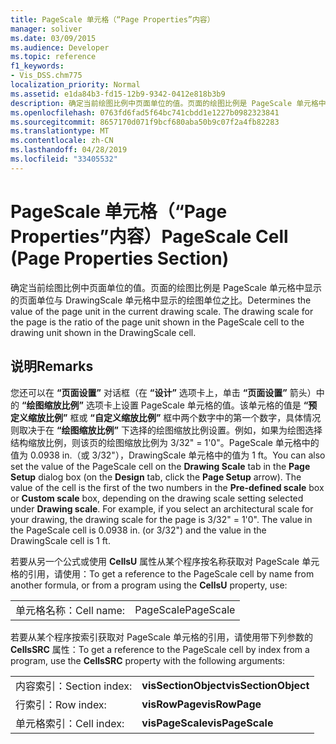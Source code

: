 ```yaml
---
title: PageScale 单元格（“Page Properties”内容）
manager: soliver
ms.date: 03/09/2015
ms.audience: Developer
ms.topic: reference
f1_keywords:
- Vis_DSS.chm775
localization_priority: Normal
ms.assetid: e1da84b3-fd15-12b9-9342-0412e818b3b9
description: 确定当前绘图比例中页面单位的值。页面的绘图比例是 PageScale 单元格中显示的页面单位与 DrawingScale 单元格中显示的绘图单位之比。
ms.openlocfilehash: 0763fd6fad5f64bc741cbdd1e1227b0982323841
ms.sourcegitcommit: 8657170d071f9bcf680aba50b9c07f2a4fb82283
ms.translationtype: MT
ms.contentlocale: zh-CN
ms.lasthandoff: 04/28/2019
ms.locfileid: "33405532"
---
```

# <a name="pagescale-cell-page-properties-section"></a><span data-ttu-id="898eb-104">PageScale 单元格（“Page Properties”内容）</span><span class="sxs-lookup"><span data-stu-id="898eb-104">PageScale Cell (Page Properties Section)</span></span>

<span data-ttu-id="898eb-p102">确定当前绘图比例中页面单位的值。页面的绘图比例是 PageScale 单元格中显示的页面单位与 DrawingScale 单元格中显示的绘图单位之比。</span><span class="sxs-lookup"><span data-stu-id="898eb-p102">Determines the value of the page unit in the current drawing scale. The drawing scale for the page is the ratio of the page unit shown in the PageScale cell to the drawing unit shown in the DrawingScale cell.</span></span>
  
## <a name="remarks"></a><span data-ttu-id="898eb-107">说明</span><span class="sxs-lookup"><span data-stu-id="898eb-107">Remarks</span></span>

<span data-ttu-id="898eb-p103">您还可以在 **“页面设置”** 对话框（在 **“设计”** 选项卡上，单击 **“页面设置”** 箭头）中的 **“绘图缩放比例”** 选项卡上设置 PageScale 单元格的值。该单元格的值是 **“预定义缩放比例”** 框或 **“自定义缩放比例”** 框中两个数字中的第一个数字，具体情况则取决于在 **“绘图缩放比例”** 下选择的绘图缩放比例设置。例如，如果为绘图选择结构缩放比例，则该页的绘图缩放比例为 3/32" = 1'0"。PageScale 单元格中的值为 0.0938 in.（或 3/32"），DrawingScale 单元格中的值为 1 ft。</span><span class="sxs-lookup"><span data-stu-id="898eb-p103">You can also set the value of the PageScale cell on the **Drawing Scale** tab in the **Page Setup** dialog box (on the **Design** tab, click the **Page Setup** arrow). The value of the cell is the first of the two numbers in the **Pre-defined scale** box or **Custom scale** box, depending on the drawing scale setting selected under **Drawing scale**. For example, if you select an architectural scale for your drawing, the drawing scale for the page is 3/32" = 1'0". The value in the PageScale cell is 0.0938 in. (or 3/32") and the value in the DrawingScale cell is 1 ft.</span></span>
  
<span data-ttu-id="898eb-113">若要从另一个公式或使用 **CellsU** 属性从某个程序按名称获取对 PageScale 单元格的引用，请使用：</span><span class="sxs-lookup"><span data-stu-id="898eb-113">To get a reference to the PageScale cell by name from another formula, or from a program using the **CellsU** property, use:</span></span> 
  
|||
|:-----|:-----|
|<span data-ttu-id="898eb-114">单元格名称：</span><span class="sxs-lookup"><span data-stu-id="898eb-114">Cell name:</span></span>  <br/> |<span data-ttu-id="898eb-115">PageScale</span><span class="sxs-lookup"><span data-stu-id="898eb-115">PageScale</span></span>  <br/> |
   
<span data-ttu-id="898eb-116">若要从某个程序按索引获取对 PageScale 单元格的引用，请使用带下列参数的 **CellsSRC** 属性：</span><span class="sxs-lookup"><span data-stu-id="898eb-116">To get a reference to the PageScale cell by index from a program, use the **CellsSRC** property with the following arguments:</span></span> 
  
|||
|:-----|:-----|
|<span data-ttu-id="898eb-117">内容索引：</span><span class="sxs-lookup"><span data-stu-id="898eb-117">Section index:</span></span>  <br/> |<span data-ttu-id="898eb-118">**visSectionObject**</span><span class="sxs-lookup"><span data-stu-id="898eb-118">**visSectionObject**</span></span> <br/> |
|<span data-ttu-id="898eb-119">行索引：</span><span class="sxs-lookup"><span data-stu-id="898eb-119">Row index:</span></span>  <br/> |<span data-ttu-id="898eb-120">**visRowPage**</span><span class="sxs-lookup"><span data-stu-id="898eb-120">**visRowPage**</span></span> <br/> |
|<span data-ttu-id="898eb-121">单元格索引：</span><span class="sxs-lookup"><span data-stu-id="898eb-121">Cell index:</span></span>  <br/> |<span data-ttu-id="898eb-122">**visPageScale**</span><span class="sxs-lookup"><span data-stu-id="898eb-122">**visPageScale**</span></span> <br/> |
   

